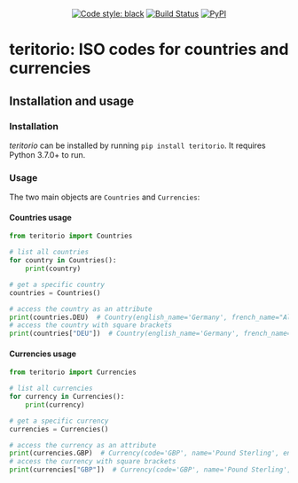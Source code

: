<p align="center">
<a href="https://github.com/ambv/black"><img alt="Code style: black" src="https://img.shields.io/badge/code%20style-black-000000.svg"></a>
<a href="https://travis-ci.org/spapanik/teritorio"><img alt="Build Status" src="https://travis-ci.org/spapanik/teritorio.svg?branch=master"></a>
<a href="https://pypi.org/project/teritorio"><img alt="PyPI" src="https://img.shields.io/pypi/v/teritorio"></a>
</p>

# teritorio: ISO codes for countries and currencies

## Installation and usage

### Installation

_teritorio_ can be installed by running `pip install teritorio`. It requires Python 3.7.0+ to run.

### Usage

The two main objects are `Countries` and `Currencies`:

#### Countries usage

```python
from teritorio import Countries

# list all countries
for country in Countries():
    print(country)

# get a specific country
countries = Countries()

# access the country as an attribute
print(countries.DEU)  # Country(english_name='Germany', french_name="Allemagne (l')", alpha_2_code='DE', alpha_3_code='DEU', numeric_code=276)
# access the country with square brackets
print(countries["DEU"])  # Country(english_name='Germany', french_name="Allemagne (l')", alpha_2_code='DE', alpha_3_code='DEU', numeric_code=276)
```

#### Currencies usage

```python
from teritorio import Currencies

# list all currencies
for currency in Currencies():
    print(currency)

# get a specific currency
currencies = Currencies()

# access the currency as an attribute
print(currencies.GBP)  # Currency(code='GBP', name='Pound Sterling', entities=['GUERNSEY', 'ISLE OF MAN', 'JERSEY', 'UNITED KINGDOM OF GREAT BRITAIN AND NORTHERN IRELAND (THE)'], numeric_code=826, minor_units=2)
# access the currency with square brackets
print(currencies["GBP"])  # Currency(code='GBP', name='Pound Sterling', entities=['GUERNSEY', 'ISLE OF MAN', 'JERSEY', 'UNITED KINGDOM OF GREAT BRITAIN AND NORTHERN IRELAND (THE)'], numeric_code=826, minor_units=2)
```
